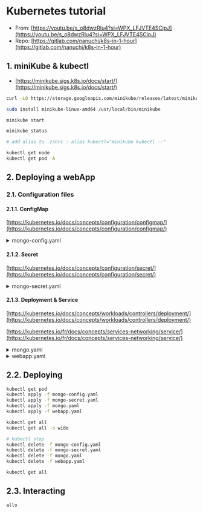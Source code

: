 # Kubernetes tutorial

* From: [https://youtu.be/s_o8dwzRlu4?si=WPX_LFJVTE4SCipJ](https://youtu.be/s_o8dwzRlu4?si=WPX_LFJVTE4SCipJ)
* Repo: [https://gitlab.com/nanuchi/k8s-in-1-hour](https://gitlab.com/nanuchi/k8s-in-1-hour)

## 1. miniKube & kubectl

* [https://minikube.sigs.k8s.io/docs/start/](https://minikube.sigs.k8s.io/docs/start/)

```bash
curl -LO https://storage.googleapis.com/minikube/releases/latest/minikube-linux-amd64

sudo install minikube-linux-amd64 /usr/local/bin/minikube

minikube start

minikube status

# add alias to .zshrc : alias kubectl="minikube kubectl --"

kubectl get node
kubectl get pod -A

```

## 2. Deploying a webApp

### 2.1. Configuration files

#### 2.1.1. ConfigMap

[https://kubernetes.io/docs/concepts/configuration/configmap/](https://kubernetes.io/docs/concepts/configuration/configmap/)

<details>
<summary>mongo-config.yaml</summary>

  ```yaml
  apiVersion: v1
  kind: ConfigMap
  metadata:
    name: mongo-config
  data:
    mongo-url: mongo-service
  ```
</details>

#### 2.1.2. Secret

[https://kubernetes.io/docs/concepts/configuration/secret/](https://kubernetes.io/docs/concepts/configuration/secret/)

<details>
<summary>mongo-secret.yaml</summary>

  ```yaml
  apiVersion: v1
  kind: Secret
  metadata:
    name: mongo-secret
  type: Opaque
  data:
    mongo-user: bW9uZ291c2VyCg==          # base64 encoded string for "mongouser"
    mongo-password: bW9uZ29wYXNzd29yZAo=  # base64 encoded string for "mongopassword"
  ```
</details>

#### 2.1.3. Deployment & Service

[https://kubernetes.io/docs/concepts/workloads/controllers/deployment/](https://kubernetes.io/docs/concepts/workloads/controllers/deployment/)

[https://kubernetes.io/fr/docs/concepts/services-networking/service/](https://kubernetes.io/fr/docs/concepts/services-networking/service/)

<details>
<summary>mongo.yaml</summary>

  ```yaml
  apiVersion: apps/v1
  kind: Deployment
  metadata:
    name: mongo-deployment
    labels:
      app: mongo
  spec:
    replicas: 1 # because it's database
    selector:
      matchLabels:
        app: mongo
    template:
      metadata:
        labels:
          app: mongo
      spec:
        containers:
        - name: mongodb
          image: mongo:5.0
          ports:
          - containerPort: 27017
          env:
          - name: MONGO_INITDB_ROOT_USERNAME
            valueFrom:
              secretKeyRef:
                name: mongo-secret
                key: mongo-user
          - name: MONGO_INITDB_ROOT_PASSWORD
            valueFrom:
              secretKeyRef:
                name: mongo-secret
                key: mongo-password
  ---
  apiVersion: v1
  kind: Service
  metadata:
    name: mongodb-service
  spec:
    selector:
      app: MyApp
    ports:
      - protocol: TCP
        port: 27017
        targetPort: 27017
  ```

</details>

<details>
<summary>webapp.yaml</summary>

  ```yaml
  apiVersion: apps/v1
  kind: Deployment
  metadata:
    name: webapp-deployment
    labels:
      app: webapp
  spec:
    replicas: 1
    selector:
      matchLabels:
        app: webapp
    template:
      metadata:
        labels:
          app: webapp
      spec:
        containers:
        - name: webapp
          image: nanjanashia/k8s-demo-app:v1.0
          ports:
          - containerPort: 3000
          env:
          - name: USER_NAME
            valueFrom:
              secretKeyRef:
                name: mongo-secret
                key: mongo-user
          - name: PASSWORD
            valueFrom:
              secretKeyRef:
                name: mongo-secret
                key: mongo-password
          - name: DB_URL
            valueFrom:
              configMapKeyRef:
                name: mongo-config
                key: mongo-url
  ---
  apiVersion: v1
  kind: Service
  metadata:
    name: webapp-service
  spec:
    type: NodePort
    selector:
      app: MyApp
    ports:
      - protocol: TCP
        port: 3000
        targetPort: 3000
        nodePort: 30100
  ```

</details>

## 2.2. Deploying

```bash
kubectl get pod
kubectl apply -f mongo-config.yaml
kubectl apply -f mongo-secret.yaml
kubectl apply -f mongo.yaml
kubectl apply -f webapp.yaml

kubectl get all
kubectl get all -o wide

# kubectl stop
kubectl delete -f mongo-config.yaml
kubectl delete -f mongo-secret.yaml
kubectl delete -f mongo.yaml
kubectl delete -f webapp.yaml

kubectl get all
```

## 2.3. Interacting

```bash
allo
```